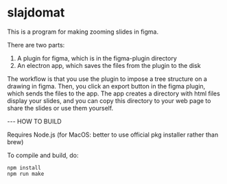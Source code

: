 # slajdomat
This is a program for making zooming slides in figma.

There are two parts: 
1. A plugin for figma, which is in the figma-plugin directory
2. An electron app, which saves the files from the plugin to the disk

The workflow is that you use the plugin to impose a tree structure on a drawing in figma. Then, you click an export button in the figma plugin, which sends the files to the app. The app creates a directory with html files display your slides, and you can copy this directory to your web page to share the slides or use them yourself. 



--- HOW TO BUILD

Requires Node.js (for MacOS: better to use official pkg installer rather than brew)

To compile and build, do:

	npm install
	npm run make

